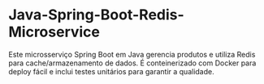 # Java-Spring-Boot-Redis-Microservice
Este microsserviço Spring Boot em Java gerencia produtos e utiliza Redis para cache/armazenamento de dados. É conteinerizado com Docker para deploy fácil e inclui testes unitários para garantir a qualidade.
